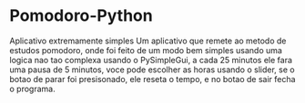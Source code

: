 # Pomodoro-Python
Aplicativo extremamente simples
Um aplicativo que remete ao metodo de estudos pomodoro, onde foi feito de um modo bem simples usando uma logica nao tao complexa usando o PySimpleGui, a cada 25 minutos ele fara uma pausa de 5 minutos, voce pode escolher as horas usando o slider, se o botao de parar foi presisonado, ele reseta o tempo, e no botao de sair fecha o programa.
